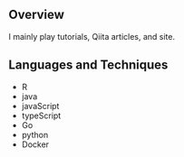## Overview
I mainly play tutorials, Qiita articles, and site.


## Languages and Techniques

- R
- java
- javaScript
- typeScript
- Go
- python
- Docker
